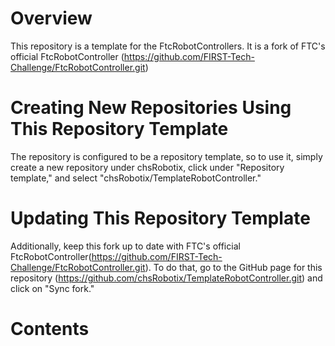 # Overview
This repository is a template for the FtcRobotControllers.
It is a fork of FTC's official FtcRobotController (https://github.com/FIRST-Tech-Challenge/FtcRobotController.git)

# Creating New Repositories Using This Repository Template
The repository is configured to be a repository template, so to use it, simply create a new repository under chsRobotix,
click under "Repository template," and select "chsRobotix/TemplateRobotController."

# Updating This Repository Template
Additionally, keep this fork up to date with FTC's official FtcRobotController(https://github.com/FIRST-Tech-Challenge/FtcRobotController.git).
To do that, go to the GitHub page for this repository (https://github.com/chsRobotix/TemplateRobotController.git) and click on "Sync fork."

# Contents

